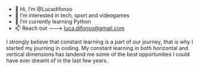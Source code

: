 - 👋 Hi, I’m @Lucadifonso
- 👀 I’m interested in tech, sport and videogames
- 🌱 I’m currently learning Python
- 📫 Reach out ---> luca.difonso@gmail.com


I strongly believe that constant learning is a part of our journey, that is why I started my journing in coding.
My constant learning in both horizontal and vertical dimensions has landend me some of the best opportunities I could have ever dreamt of in the last few years.


<!---
Lucadifonso/Lucadifonso is a ✨ special ✨ repository because its `README.md` (this file) appears on your GitHub profile.
You can click the Preview link to take a look at your changes.
--->

